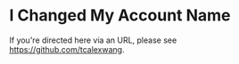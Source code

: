 # I Changed My Account Name

If you're directed here via an URL, please see https://github.com/tcalexwang.


